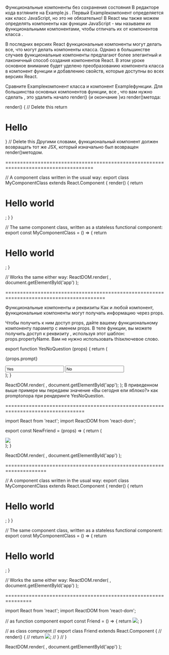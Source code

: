 Функциональные компоненты без сохранения состояния
В редакторе кода взгляните на Example.js . Первый Exampleкомпонент определяется как класс JavaScript, но это не обязательно! В React мы также можем определять компоненты как функции JavaScript - мы называем их функциональными компонентами, чтобы отличать их от компонентов класса .

В последних версиях React функциональные компоненты могут делать все, что могут делать компоненты класса. Однако в большинстве случаев функциональные компоненты предлагают более элегантный и лаконичный способ создания компонентов React. В этом уроке основное внимание будет уделено преобразованию компонента класса в компонент функции и добавлению свойств, которые доступны во всех версиях React.

Сравните Exampleкомпонент класса и компонент Exampleфункции. Для большинства основных компонентов функции, все , что вам нужно сделать , это удалить начало render() {и окончание }из render()метода:

render() { // Delete this
  return <h1>Hello</h1>
} // Delete this
Другими словами, функциональный компонент должен возвращать тот же JSX, который изначально был возвращен render()методом.

====================================================================================

// A component class written in the usual way:
export class MyComponentClass extends React.Component {
  render() {
    return <h1>Hello world</h1>;
  }
}

// The same component class, written as a stateless functional component:
export const MyComponentClass = () => {
  return <h1>Hello world</h1>;
}

// Works the same either way:
ReactDOM.render(
	<MyComponentClass />,
	document.getElementById('app')
);

========================================================================================

Функциональные компоненты и реквизиты
Как и любой компонент, функциональные компоненты могут получать информацию через props.

Чтобы получить к ним доступ props, дайте вашему функциональному компоненту параметр с именем props. В теле функции, вы можете получить доступ к реквизиту , используя этот шаблон: props.propertyName. Вам не нужно использовать thisключевое слово.

export function YesNoQuestion (props) {
  return (
    <div>
      <p>{props.prompt}</p>
      <input value="Yes" />
      <input value="No" />
    </div>
  );
}
 
ReactDOM.render(
  <YesNoQuestion prompt="Have you eaten an apple today?" />,
  document.getElementById('app');
);
В приведенном выше примере мы передаем значение «Вы сегодня ели яблоко?» как promptопора при рендеринге YesNoQuestion.

=================================================================================

import React from 'react';
import ReactDOM from 'react-dom';

export const NewFriend = (props) => {
		return (
      <div>
        <img src={props.src} />
      </div>
    );
	}


ReactDOM.render(
  <NewFriend src="https://content.codecademy.com/courses/React/react_photo-squid.jpg" />,
  document.getElementById('app')
);

====================================================================

// A component class written in the usual way:
export class MyComponentClass extends React.Component {
  render() {
    return <h1>Hello world</h1>;
  }
}

// The same component class, written as a stateless functional component:
export const MyComponentClass = () => {
  return <h1>Hello world</h1>;
}

// Works the same either way:
ReactDOM.render(
	<MyComponentClass />,
	document.getElementById('app')
);

===============================================================

import React from 'react';
import ReactDOM from 'react-dom';

// <Friend /> as function component
export const Friend = () => {
  return <img src='https://content.codecademy.com/courses/React/react_photo-octopus.jpg' />;
}

// <Friend /> as class component
// export class Friend extends React.Component {
// 	render() {
// 		return <img src='https://content.codecademy.com/courses/React/react_photo-octopus.jpg' />;
// 	}
// }

ReactDOM.render(
	<Friend />,
	document.getElementById('app')
);